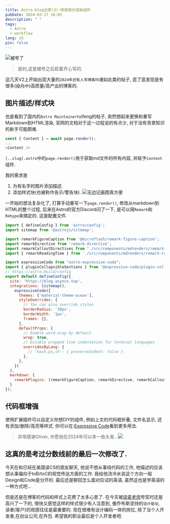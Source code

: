 ```yaml
---
title: Astro-blog记录(3)-修改部分渲染组件
pubDate: 2024-03-27 16:03
description: " "
tags:
  - Astro
  - workflow
lang: zh
pin: false
---
```

![被夸了](https://r2.asyncx.top/images/202403271619938.webp)
> 是的,这是被夸之后趁着开心写的.

这几天V2上开始出现大量的`2024年还有人写博客吗`诸如此类的帖子, 逛了逛发现是有很多(~~没几个~~)高质量/高产出的博客的.
## 图片描述/样式块

也是看到了国内的`Astro Maintainer`ruifeng的帖子, 突然想起来更换和重写Markdown到HTML渲染, 官网的文档对于这一过程说的有点少, 对于没有背景知识的新手可能颇难.

```js title="[..slug].astro"
const { Content } = await page.render();
...
<Content />
```

`[..slug].astro`中的`page.render()`用于获取md文件的所有内容, 并赋予`Content`组件.

我的需求是
1. 为有名字的图片添加描述.
2. 添加样式块(也被称作告示/警告块).
![无边记画图真方便](https://r2.asyncx.top/images/202403271633932.webp)

一开始的想法复杂化了, 打算手动重写一下`page.render()`, 修改从markdown到HTML的整个过程, 后来在Astro的官方Discord问了一下, 是可以用`Remark`和`Rehype`来搞定的. 这是配置文件.

```js title="astro.config.mjs" collapse={1-5, 7-32} ins={15-31, 34}
import { defineConfig } from 'astro/config';
import sitemap from '@astrojs/sitemap';

import remarkFigureCaption from '@microflash/remark-figure-caption';
import remarkDirective from 'remark-directive';
import remarkCalloutDirectives from "./src/components/mdrenders/remark-callout-directives-customized.mjs"
import { remarkReadingTime } from './src/components/mdrenders/remark-reading-time.mjs';

import expressiveCode from "astro-expressive-code";
import { pluginCollapsibleSections } from '@expressive-code/plugin-collapsible-sections'
// https://astro.build/config
export default defineConfig({
  site: 'https://blog.asyncx.top',
  integrations: [sitemap(), 
    expressiveCode({
      themes: ['material-theme-ocean'],
      styleOverrides: {
        // You can also override styles
        borderRadius: '10px',
        borderWidth: '1px',
        frames: {},
      },
      defaultProps: {
        // Enable word wrap by default
        wrap: true,
        // Disable wrapped line indentation for terminal languages
        overridesByLang: {
          // 'bash,ps,sh': { preserveIndent: false },
        },
      },
    })
  ],
  markdown: {
    remarkPlugins: [remarkFigureCaption, remarkDirective, remarkCalloutDirectives, remarkReadingTime, pluginCollapsibleSections()],
  }
});
```

## 代码框增强

使用扩展插件可以自定义你想DIY的组件, 例如上文的代码框折叠, 文件名显示, 还有添加/删除/高亮等样式.
你可以在:[Expressive Code](https://expressive-code.com/)看到更多用法.

> 非常感谢Oliver, 许愿他在2024年可以多一些头发..
> ![](https://r2.asyncx.top/images/202403271641375.webp)
## 这真的是考过分数线前的最后一次修改了.

今天在和已经在美国读CS的朋友聊天, 他说不想从事纯代码的工作, 他描述的应该想从事偏向于toB/toC的视觉传达方面的工作. 我给他浇冷水说这个方向一般Design和Code是分开的. 最后还是聊回怎么面对应试的英语, 虽然这也是学英语的一种方式吧... 

但是还是在博客的代码和样式上花费了太多心思了. 在今天被[烧麦老师](https://tiffahahahu7.github.io/gigigatgat/zh-tw/index.xml)夸奖时还是高兴了一下的, 很快又感觉这样的样式很少有人注意到, 像乔布斯坚持的`设计驱动`, 读者(客户)的观感往往是最重要的. 现在很难有设计编码一体的岗位, 除了当个人开发者,在创业公司,在外包. 希望我的职业最后是个人开发者吧.
